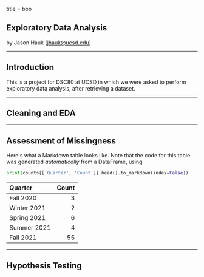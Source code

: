 title = boo

## Exploratory Data Analysis

by Jason Hauk (jhauk@ucsd.edu)

---

## Introduction

This is a project for DSC80 at UCSD in which we were asked to perform exploratory data analysis, after retrieving a dataset.

---

## Cleaning and EDA

---

## Assessment of Missingness

Here's what a Markdown table looks like. Note that the code for this table was generated _automatically_ from a DataFrame, using

```py
print(counts[['Quarter', 'Count']].head().to_markdown(index=False))
```

| Quarter     |   Count |
|:------------|--------:|
| Fall 2020   |       3 |
| Winter 2021 |       2 |
| Spring 2021 |       6 |
| Summer 2021 |       4 |
| Fall 2021   |      55 |

---

## Hypothesis Testing
